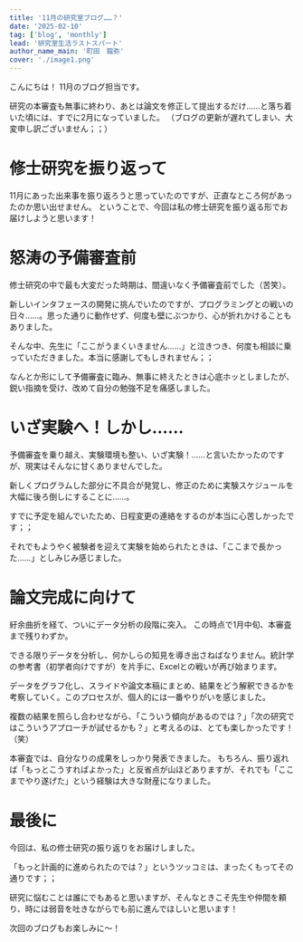 ```yaml
---
title: '11月の研究室ブログ……？'
date: '2025-02-10'
tag: ['blog', 'monthly']
lead: '研究室生活ラストスパート'
author_name_main: '町田　龍弥'
cover: './image1.png'
---
```


こんにちは！
11月のブログ担当です。

研究の本審査も無事に終わり、あとは論文を修正して提出するだけ……と落ち着いた頃には、すでに2月になっていました。
（ブログの更新が遅れてしまい、大変申し訳ございません；；）

# 修士研究を振り返って

11月にあった出来事を振り返ろうと思っていたのですが、正直なところ何があったのか思い出せません。
ということで、今回は私の修士研究を振り返る形でお届けしようと思います！


# 怒涛の予備審査前

修士研究の中で最も大変だった時期は、間違いなく予備審査前でした（苦笑）。

新しいインタフェースの開発に挑んでいたのですが、プログラミングとの戦いの日々……。思った通りに動作せず、何度も壁にぶつかり、心が折れかけることもありました。

そんな中、先生に「ここがうまくいきません……」と泣きつき、何度も相談に乗っていただきました。本当に感謝してもしきれません；；

なんとか形にして予備審査に臨み、無事に終えたときは心底ホッとしましたが、鋭い指摘を受け、改めて自分の勉強不足を痛感しました。


# いざ実験へ！しかし……

予備審査を乗り越え、実験環境も整い、いざ実験！……と言いたかったのですが、現実はそんなに甘くありませんでした。

新しくプログラムした部分に不具合が発覚し、修正のために実験スケジュールを大幅に後ろ倒しにすることに……。

すでに予定を組んでいたため、日程変更の連絡をするのが本当に心苦しかったです；；

それでもようやく被験者を迎えて実験を始められたときは、「ここまで長かった……」としみじみ感じました。


# 論文完成に向けて

紆余曲折を経て、ついにデータ分析の段階に突入。
この時点で1月中旬、本審査まで残りわずか。

できる限りデータを分析し、何かしらの知見を導き出さねばなりません。統計学の参考書（初学者向けですが）を片手に、Excelとの戦いが再び始まります。

データをグラフ化し、スライドや論文本稿にまとめ、結果をどう解釈できるかを考察していく。このプロセスが、個人的には一番やりがいを感じました。

複数の結果を照らし合わせながら、「こういう傾向があるのでは？」「次の研究ではこういうアプローチが試せるかも？」と考えるのは、とても楽しかったです！（笑）

本審査では、自分なりの成果をしっかり発表できました。
もちろん、振り返れば「もっとこうすればよかった」と反省点が山ほどありますが、それでも「ここまでやり遂げた」という経験は大きな財産になりました。


# 最後に

今回は、私の修士研究の振り返りをお届けしました。

「もっと計画的に進められたのでは？」というツッコミは、まったくもってその通りです；；

研究に悩むことは誰にでもあると思いますが、そんなときこそ先生や仲間を頼り、時には弱音を吐きながらでも前に進んでほしいと思います！

次回のブログもお楽しみに〜！

